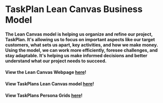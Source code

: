 # TaskPlan Lean Canvas Business Model
#### The Lean Canvas model is helping us organize and refine our project, TaskPlan. It's allowing us to focus on important aspects like our target customers, what sets us apart, key activities, and how we make money. Using the model, we can work more efficiently, foresee challenges, and stay adaptable. It's helping us make informed decisions and better understand what our project needs to succeed. 
#### View the Lean Canvas Webpage [here](https://www.leancanvas.com)!
#### View TaskPlans Lean Canvas model [here](https://docs.google.com/presentation/d/1o61xDJnWOboXkd5YaMXlJvKV1IV_In7Xc5skDAsbCAU/edit#slide=id.gc8216bd24_20_0)!
#### View TaskPlans Persona Grids [here](https://docs.google.com/presentation/d/1R4X-2xEWNxLFyoxC1FvzNIScF__CIlr7YcW3HKhvyAc/edit#slide=id.p)!
